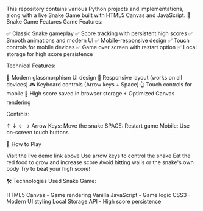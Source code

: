 This repository contains various Python projects and implementations, along with a live Snake Game built with HTML5 Canvas and JavaScript.
🐍 Snake Game Features
Game Features:

✅ Classic Snake gameplay
✅ Score tracking with persistent high scores
✅ Smooth animations and modern UI
✅ Mobile-responsive design
✅ Touch controls for mobile devices
✅ Game over screen with restart option
✅ Local storage for high score persistence

Technical Features:

🎨 Modern glassmorphism UI design
📱 Responsive layout (works on all devices)
🎮 Keyboard controls (Arrow keys + Space)
👆 Touch controls for mobile
💾 High score saved in browser storage
⚡ Optimized Canvas rendering

Controls:

↑ ↓ ← → Arrow Keys: Move the snake
SPACE: Restart game
Mobile: Use on-screen touch buttons

🚀 How to Play

Visit the live demo link above
Use arrow keys to control the snake
Eat the red food to grow and increase score
Avoid hitting walls or the snake's own body
Try to beat your high score!

🛠️ Technologies Used
Snake Game:

HTML5 Canvas - Game rendering
Vanilla JavaScript - Game logic
CSS3 - Modern UI styling
Local Storage API - High score persistence
